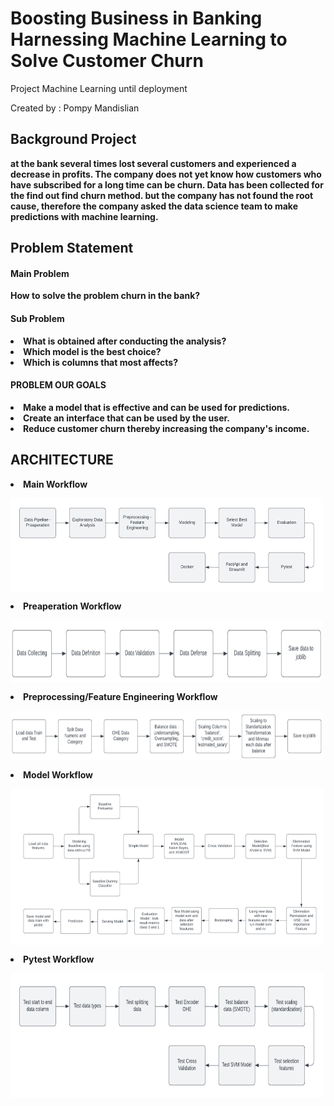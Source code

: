 # Boosting Business in Banking Harnessing Machine Learning to Solve Customer Churn
Project Machine Learning until deployment

Created by : Pompy Mandislian

<h2> <b> Background Project <b> </h2>
at the bank several times lost several customers and experienced a decrease in profits. The company does not yet know how customers who have subscribed for a long time can be churn. Data has been collected for the find out find churn method. but the company has not found the root cause, therefore the company asked the data science team to make predictions with machine learning.
  
<h2> <b> Problem Statement <b> </h2>
<h4> <b> Main Problem <b> </h4>  
How to solve the problem churn in the bank?

<h4> <b> Sub Problem <b> </h4>  
</li><li> What is obtained after conducting the analysis?
</li><li> Which model is the best choice?
</li><li> Which is columns that most affects?
  
<h4> <b> PROBLEM OUR GOALS <b> </h4>    
</li><li> Make a model that is effective and can be used for predictions.
</li><li> Create an interface that can be used by the user.
</li><li> Reduce customer churn thereby increasing the company's income.

<h2> <b> ARCHITECTURE <b> </h2>

</li><li> Main Workflow 
 <p>
<img align="center" src="Image/main.png" width="500" height="150" />
</p>
  
</li><li> Preaperation Workflow 
<p>
<img align="center" src="Image/preaperation.png" width="500" height="100" />
</p>
  
</li><li> Preprocessing/Feature Engineering Workflow 
<p>
<img align="center" src="Image/FE.png" width="500" height="80" />
</p>
  
 </li><li> Model Workflow 
<p>
<img align="center" src="Image/Model.png" width="500" height="250" />
</p>

 </li><li> Pytest Workflow 
<p>
<img align="center" src="Image/pytesta.png" width="500" height="200" />
</p>

